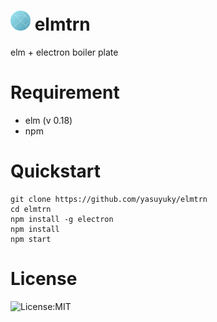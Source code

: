 # <img src="./icons/elmtrn.png" width="32" height="32" /> elmtrn

elm + electron boiler plate

# Requirement

- elm (v 0.18)
- npm

# Quickstart

```
git clone https://github.com/yasuyuky/elmtrn
cd elmtrn
npm install -g electron
npm install
npm start
```

# License

![License:MIT](https://img.shields.io/badge/License-MIT-26abb4.svg)
